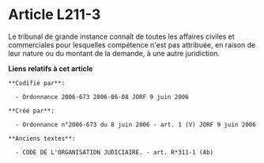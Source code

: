 # Article L211-3

Le tribunal de grande instance connaît de toutes les affaires civiles et commerciales pour lesquelles compétence n'est pas
attribuée, en raison de leur nature ou du montant de la demande, à une autre juridiction.

**Liens relatifs à cet article**

	**Codifié par**:

	  - Ordonnance 2006-673 2006-06-08 JORF 9 juin 2006

	**Créé par**:

	  - Ordonnance n°2006-673 du 8 juin 2006 - art. 1 (V) JORF 9 juin 2006

	**Anciens textes**:

	  - CODE DE L'ORGANISATION JUDICIAIRE. - art. R*311-1 (Ab)
